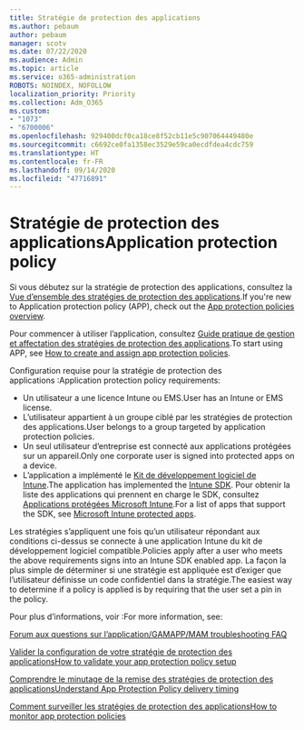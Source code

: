 ```yaml
---
title: Stratégie de protection des applications
ms.author: pebaum
author: pebaum
manager: scotv
ms.date: 07/22/2020
ms.audience: Admin
ms.topic: article
ms.service: o365-administration
ROBOTS: NOINDEX, NOFOLLOW
localization_priority: Priority
ms.collection: Adm_O365
ms.custom:
- "1073"
- "6700006"
ms.openlocfilehash: 929400dcf0ca18ce8f52cb11e5c907064449480e
ms.sourcegitcommit: c6692ce0fa1358ec3529e59ca0ecdfdea4cdc759
ms.translationtype: HT
ms.contentlocale: fr-FR
ms.lasthandoff: 09/14/2020
ms.locfileid: "47716891"
---
```

# <a name="application-protection-policy"></a><span data-ttu-id="078ca-102">Stratégie de protection des applications</span><span class="sxs-lookup"><span data-stu-id="078ca-102">Application protection policy</span></span>

<span data-ttu-id="078ca-103">Si vous débutez sur la stratégie de protection des applications, consultez la [Vue d’ensemble des stratégies de protection des applications](https://docs.microsoft.com/intune/apps/app-protection-policy).</span><span class="sxs-lookup"><span data-stu-id="078ca-103">If you're new to Application protection policy (APP), check out the [App protection policies overview](https://docs.microsoft.com/intune/apps/app-protection-policy).</span></span>

<span data-ttu-id="078ca-104">Pour commencer à utiliser l’application, consultez [Guide pratique de gestion et affectation des stratégies de protection des applications](https://docs.microsoft.com/intune/app-protection-policies).</span><span class="sxs-lookup"><span data-stu-id="078ca-104">To start using APP, see [How to create and assign app protection policies](https://docs.microsoft.com/intune/app-protection-policies).</span></span>

<span data-ttu-id="078ca-105">Configuration requise pour la stratégie de protection des applications :</span><span class="sxs-lookup"><span data-stu-id="078ca-105">Application protection policy requirements:</span></span>

- <span data-ttu-id="078ca-106">Un utilisateur a une licence Intune ou EMS.</span><span class="sxs-lookup"><span data-stu-id="078ca-106">User has an Intune or EMS license.</span></span>
- <span data-ttu-id="078ca-107">L’utilisateur appartient à un groupe ciblé par les stratégies de protection des applications.</span><span class="sxs-lookup"><span data-stu-id="078ca-107">User belongs to a group targeted by application protection policies.</span></span>
- <span data-ttu-id="078ca-108">Un seul utilisateur d’entreprise est connecté aux applications protégées sur un appareil.</span><span class="sxs-lookup"><span data-stu-id="078ca-108">Only one corporate user is signed into protected apps on a device.</span></span>
- <span data-ttu-id="078ca-109">L’application a implémenté le [Kit de développement logiciel de Intune](https://docs.microsoft.com/intune/app-sdk-get-started).</span><span class="sxs-lookup"><span data-stu-id="078ca-109">The application has implemented the [Intune SDK](https://docs.microsoft.com/intune/app-sdk-get-started).</span></span> <span data-ttu-id="078ca-110">Pour obtenir la liste des applications qui prennent en charge le SDK, consultez [Applications protégées Microsoft Intune](https://docs.microsoft.com/intune/apps-supported-intune-apps).</span><span class="sxs-lookup"><span data-stu-id="078ca-110">For a list of apps that support the SDK, see [Microsoft Intune protected apps](https://docs.microsoft.com/intune/apps-supported-intune-apps).</span></span>

<span data-ttu-id="078ca-111">Les stratégies s’appliquent une fois qu’un utilisateur répondant aux conditions ci-dessus se connecte à une application Intune du kit de développement logiciel compatible.</span><span class="sxs-lookup"><span data-stu-id="078ca-111">Policies apply after a user who meets the above requirements signs into an Intune SDK enabled app.</span></span> <span data-ttu-id="078ca-112">La façon la plus simple de déterminer si une stratégie est appliquée est d’exiger que l’utilisateur définisse un code confidentiel dans la stratégie.</span><span class="sxs-lookup"><span data-stu-id="078ca-112">The easiest way to determine if a policy is applied is by requiring that the user set a pin in the policy.</span></span> 

<span data-ttu-id="078ca-113">Pour plus d’informations, voir :</span><span class="sxs-lookup"><span data-stu-id="078ca-113">For more information, see:</span></span>

[<span data-ttu-id="078ca-114">Forum aux questions sur l’application/GAM</span><span class="sxs-lookup"><span data-stu-id="078ca-114">APP/MAM troubleshooting FAQ</span></span>](https://docs.microsoft.com/intune/apps/troubleshoot-mam)  

[<span data-ttu-id="078ca-115">Valider la configuration de votre stratégie de protection des applications</span><span class="sxs-lookup"><span data-stu-id="078ca-115">How to validate your app protection policy setup</span></span>](https://docs.microsoft.com/intune/app-protection-policies-validate)

[<span data-ttu-id="078ca-116">Comprendre le minutage de la remise des stratégies de protection des applications</span><span class="sxs-lookup"><span data-stu-id="078ca-116">Understand App Protection Policy delivery timing</span></span>](https://docs.microsoft.com/intune/app-protection-policy-delivery)  

[<span data-ttu-id="078ca-117">Comment surveiller les stratégies de protection des applications</span><span class="sxs-lookup"><span data-stu-id="078ca-117">How to monitor app protection policies</span></span>](https://docs.microsoft.com/intune/app-protection-policies-monitor)